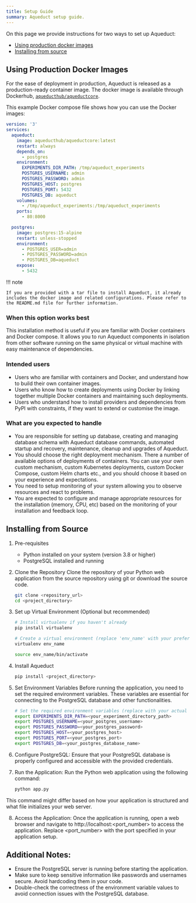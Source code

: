 ```yaml
---
title: Setup Guide
summary: Aqueduct setup guide.
---
```


On this page we provide instructions for two ways to set up Aqueduct:
- [Using production docker images](#using-production-docker-images)
- [Installing from source](#installing-from-source)

## Using Production Docker Images
For the ease of deployment in production, Aqueduct is released as a production-ready container image. The docker image is available through Dockerhub, [`aqueducthub/aqueductcore`](https://hub.docker.com/r/aqueducthub/aqueductcore).

This example Docker compose file shows how you can use the Docker images:

```yaml
version: '3'
services:
  aqueduct:
    image: aqueducthub/aqueductcore:latest
    restart: always
    depends_on:
      - postgres
    environment:
      EXPERIMENTS_DIR_PATH: /tmp/aqueduct_experiments
      POSTGRES_USERNAME: admin
      POSTGRES_PASSWORD: admin
      POSTGRES_HOST: postgres
      POSTGRES_PORT: 5432
      POSTGRES_DB: aqueduct
    volumes:
      - /tmp/aqueduct_experiments:/tmp/aqueduct_experiments
    ports:
      - 80:8000

  postgres:
    image: postgres:15-alpine
    restart: unless-stopped
    environment:
      - POSTGRES_USER=admin
      - POSTGRES_PASSWORD=admin
      - POSTGRES_DB=aqueduct
    expose:
      - 5432

```

!!! note
    
    If you are provided with a tar file to install Aqueduct, it already includes the docker image and related configurations. Please refer to the README.md file for further information.

### When this option works best

This installation method is useful if you are familiar with Docker containers and Docker compose. It allows you to run Aqueduct components in isolation from other software running on the same physical or virtual machine with easy maintenance of dependencies.

### Intended users

- Users who are familiar with containers and Docker, and understand how to build their own container images.
- Users who know how to create deployments using Docker by linking together multiple Docker containers and maintaining such deployments.
- Users who understand how to install providers and dependencies from PyPI with constraints, if they want to extend or customise the image.

### What are you expected to handle

- You are responsible for setting up database, creating and managing database schema with Aqueduct database commands, automated startup and recovery, maintenance, cleanup and upgrades of Aqueduct.
- You should choose the right deployment mechanism. There a number of available options of deployments of containers. You can use your own custom mechanism, custom Kubernetes deployments, custom Docker Compose, custom Helm charts etc., and you should choose it based on your experience and expectations.
- You need to setup monitoring of your system allowing you to observe resources and react to problems.
- You are expected to configure and manage appropriate resources for the installation (memory, CPU, etc) based on the monitoring of your installation and feedback loop.

## Installing from Source

1. Pre-requisites
    - Python installed on your system (version 3.8 or higher)
    - PostgreSQL installed and running
2. Clone the Repository
Clone the repository of your Python web application from the source repository using git or download the source code.

    ```sh
    git clone <repository_url>
    cd <project_directory>
    ```

3. Set up Virtual Environment (Optional but recommended)

    ```sh
    # Install virtualenv if you haven't already
    pip install virtualenv

    # Create a virtual environment (replace 'env_name' with your preferred name)
    virtualenv env_name

    source env_name/bin/activate
    ```

4. Install Aqueduct
    ```sh
    pip install <project_directory>
    ```

5. Set Environment Variables
Before running the application, you need to set the required environment variables. These variables are essential for connecting to the PostgreSQL database and other functionalities.

    ```sh
    # Set the required environment variables (replace with your actual values)
    export EXPERIMENTS_DIR_PATH=<your_experiment_directory_path>
    export POSTGRES_USERNAME=<your_postgres_username>
    export POSTGRES_PASSWORD=<your_postgres_password>
    export POSTGRES_HOST=<your_postgres_host>
    export POSTGRES_PORT=<your_postgres_port>
    export POSTGRES_DB=<your_postgres_database_name>
    ```

6. Configure PostgreSQL: Ensure that your PostgreSQL database is properly configured and accessible with the provided credentials.

7. Run the Application: Run the Python web application using the following command:
    ```sh
    python app.py
    ```
This command might differ based on how your application is structured and what file initializes your web server.

8. Access the Application: Once the application is running, open a web browser and navigate to http://localhost:<port_number> to access the application. Replace <port_number> with the port specified in your application setup.

## Additional Notes:
- Ensure the PostgreSQL server is running before starting the application.
- Make sure to keep sensitive information like passwords and usernames secure. Avoid hardcoding them in your code.
- Double-check the correctness of the environment variable values to avoid connection issues with the PostgreSQL database.
